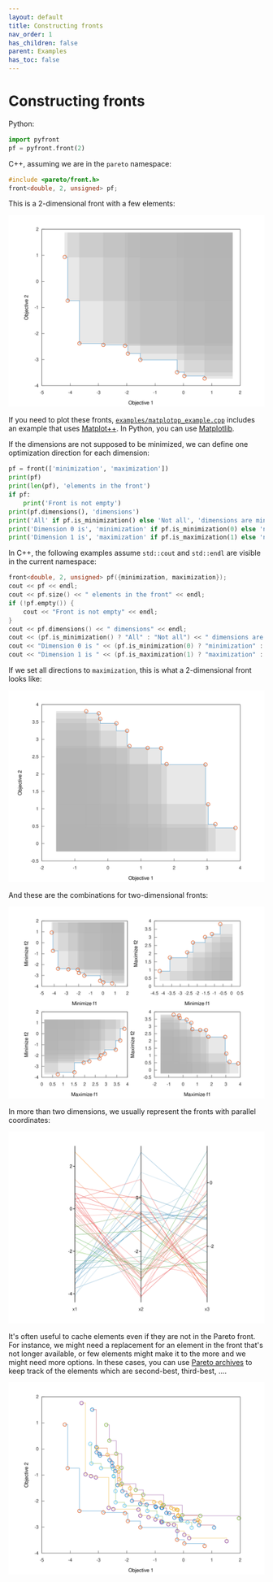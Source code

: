 ```yaml
---
layout: default
title: Constructing fronts
nav_order: 1
has_children: false
parent: Examples
has_toc: false
---
```

# Constructing fronts

Python:

```python
import pyfront
pf = pyfront.front(2)
```

C++, assuming we are in the `pareto` namespace:

```cpp
#include <pareto/front.h>
front<double, 2, unsigned> pf;
```

This is a 2-dimensional front with a few elements:

![2-dimensional front](../img/front2d_b.svg)

If you need to plot these fronts, [`examples/matplotpp_example.cpp`](https://github.com/alandefreitas/pareto-front/blob/master/examples/matplotpp_example.cpp) includes an example that uses [Matplot++](https://github.com/alandefreitas/matplotplusplus). In Python, you can use [Matplotlib](https://matplotlib.org).

If the dimensions are not supposed to be minimized, we can define one optimization direction for each dimension:

```python
pf = front(['minimization', 'maximization'])
print(pf)
print(len(pf), 'elements in the front')
if pf:
    print('Front is not empty')
print(pf.dimensions(), 'dimensions')
print('All' if pf.is_minimization() else 'Not all', 'dimensions are minimization')
print('Dimension 0 is', 'minimization' if pf.is_minimization(0) else 'not minimization')
print('Dimension 1 is', 'maximization' if pf.is_maximization(1) else 'not maximization')
```

In C++, the following examples assume `std::cout` and `std::endl` are visible in the current namespace:

```cpp
front<double, 2, unsigned> pf({minimization, maximization});
cout << pf << endl;
cout << pf.size() << " elements in the front" << endl;
if (!pf.empty()) {
    cout << "Front is not empty" << endl;
}
cout << pf.dimensions() << " dimensions" << endl;
cout << (pf.is_minimization() ? "All" : "Not all") << " dimensions are minimization" << endl;
cout << "Dimension 0 is " << (pf.is_minimization(0) ? "minimization" : "not minimization") << endl;
cout << "Dimension 1 is " << (pf.is_maximization(1) ? "maximization" : "not maximization") << endl;
```

If we set all directions to `maximization`, this is what a 2-dimensional front looks like: 

![2-dimensional front](../img/front2d.svg)

And these are the combinations for two-dimensional fronts:

![2-dimensional front](../img/front2d_directions.svg)

In more than two dimensions, we usually represent the fronts with parallel coordinates:

![2-dimensional front](../img/front3d.svg)

It's often useful to cache elements even if they are not in the Pareto front. For instance, we might need a replacement for an element in the front that's not longer available, or few elements might make it to the more and we might need more options. In these cases, you can use [Pareto archives](archives.md) to keep track of the elements which are second-best, third-best, ....

![2-dimensional front](../img/archive2d.svg)




<!-- Generated with mdsplit: https://github.com/alandefreitas/mdsplit -->
